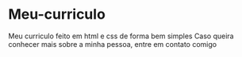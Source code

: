 # Meu-curriculo
Meu curriculo feito em html e css de forma bem simples
Caso queira conhecer mais sobre a minha pessoa, entre em contato comigo

